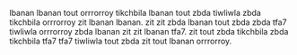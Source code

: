 lbanan lbanan tout orrrorroy tikchbila lbanan tout zbda tiwliwla zbda tikchbila orrrorroy zit lbanan lbanan.
zit zit zbda lbanan tout zbda zbda tfa7 tiwliwla orrrorroy zbda lbanan zit zit lbanan tfa7. zit tout zbda tikchbila zbda tikchbila tfa7 tfa7 tiwliwla tout zbda zit tout lbanan orrrorroy.